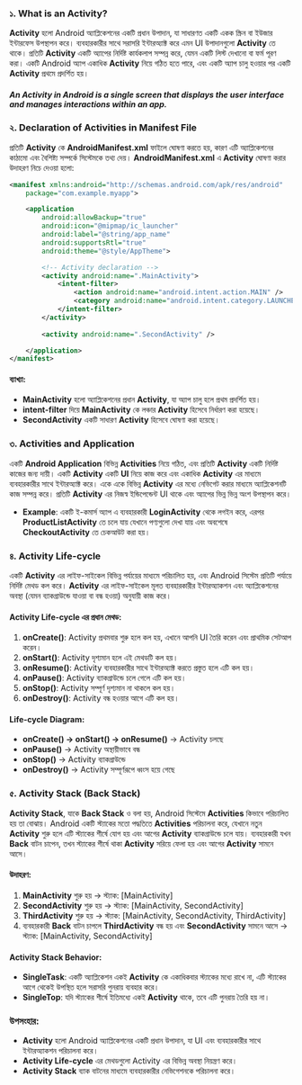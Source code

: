 ### ১. **What is an Activity?**
**Activity** হলো Android অ্যাপ্লিকেশনের একটি প্রধান উপাদান, যা সাধারণত একটি একক স্ক্রিন বা ইউজার ইন্টারফেস উপস্থাপন করে। ব্যবহারকারীর সাথে সরাসরি ইন্টারঅ্যাক্ট করে এমন UI উপাদানগুলো **Activity** তে থাকে। প্রতিটি **Activity** একটি অ্যাপের নির্দিষ্ট কার্যকলাপ সম্পন্ন করে, যেমন একটি লিস্ট দেখানো বা ফর্ম পূরণ করা। একটি Android অ্যাপ একাধিক **Activity** নিয়ে গঠিত হতে পারে, এবং একটি অ্যাপ চালু হওয়ার পর একটি **Activity** প্রথমে প্রদর্শিত হয়।
##### An Activity in Android is a single screen that displays the user interface and manages interactions within an app.

### ২. **Declaration of Activities in Manifest File**
প্রতিটি **Activity** কে **AndroidManifest.xml** ফাইলে ঘোষণা করতে হয়, কারণ এটি অ্যাপ্লিকেশনের কাঠামো এবং বৈশিষ্ট্য সম্পর্কে সিস্টেমকে তথ্য দেয়। **AndroidManifest.xml** এ **Activity** ঘোষণা করার উদাহরণ নিচে দেওয়া হলো:


```xml
<manifest xmlns:android="http://schemas.android.com/apk/res/android"
    package="com.example.myapp">

    <application
        android:allowBackup="true"
        android:icon="@mipmap/ic_launcher"
        android:label="@string/app_name"
        android:supportsRtl="true"
        android:theme="@style/AppTheme">

        <!-- Activity declaration -->
        <activity android:name=".MainActivity">
            <intent-filter>
                <action android:name="android.intent.action.MAIN" />
                <category android:name="android.intent.category.LAUNCHER" />
            </intent-filter>
        </activity>
        
        <activity android:name=".SecondActivity" />

    </application>
</manifest>
```

#### ব্যাখ্যা:
- **MainActivity** হলো অ্যাপ্লিকেশনের প্রধান **Activity**, যা অ্যাপ চালু হলে প্রথম প্রদর্শিত হয়।
- **intent-filter** দিয়ে **MainActivity** কে লঞ্চার **Activity** হিসেবে নির্ধারণ করা হয়েছে।
- **SecondActivity** একটি সাধারণ **Activity** হিসেবে ঘোষণা করা হয়েছে।

### ৩. **Activities and Application**
একটি **Android Application** বিভিন্ন **Activities** নিয়ে গঠিত, এবং প্রতিটি **Activity** একটি নির্দিষ্ট কাজের জন্য দায়ী। একটি **Activity** একটি **UI** নিয়ে কাজ করে এবং একাধিক **Activity** এর মাধ্যমে ব্যবহারকারীর সাথে ইন্টারঅ্যাক্ট করে। একে একে বিভিন্ন **Activity** এর মধ্যে নেভিগেট করার মাধ্যমে অ্যাপ্লিকেশনটি কাজ সম্পন্ন করে। প্রতিটি **Activity** এর নিজস্ব ইন্ডিপেন্ডেন্ট UI থাকে এবং অ্যাপের ভিন্ন ভিন্ন অংশ উপস্থাপন করে।

- **Example**: একটি ই-কমার্স অ্যাপ এ ব্যবহারকারী **LoginActivity** থেকে লগইন করে, এরপর **ProductListActivity** তে চলে যায় যেখানে পণ্যগুলো দেখা যায় এবং অবশেষে **CheckoutActivity** তে চেকআউট করা হয়।

### ৪. **Activity Life-cycle**
একটি **Activity** এর লাইফ-সাইকেল বিভিন্ন পর্যায়ের মাধ্যমে পরিচালিত হয়, এবং Android সিস্টেম প্রতিটি পর্যায়ে নির্দিষ্ট মেথড কল করে। **Activity** এর লাইফ-সাইকেল মূলত ব্যবহারকারীর ইন্টারঅ্যাকশন এবং অ্যাপ্লিকেশনের অবস্থা (যেমন ব্যাকগ্রাউন্ডে যাওয়া বা বন্ধ হওয়া) অনুযায়ী কাজ করে।

#### Activity Life-cycle এর প্রধান মেথড:
1. **onCreate()**: Activity প্রথমবার শুরু হলে কল হয়, এখানে আপনি UI তৈরি করেন এবং প্রাথমিক সেটআপ করেন।
2. **onStart()**: Activity দৃশ্যমান হলে এই মেথডটি কল হয়।
3. **onResume()**: Activity ব্যবহারকারীর সাথে ইন্টারঅ্যাক্ট করতে প্রস্তুত হলে এটি কল হয়।
4. **onPause()**: Activity ব্যাকগ্রাউন্ডে চলে গেলে এটি কল হয়।
5. **onStop()**: Activity সম্পূর্ণ দৃশ্যমান না থাকলে কল হয়।
6. **onDestroy()**: Activity বন্ধ হওয়ার আগে এটি কল হয়।

#### Life-cycle Diagram:

- **onCreate() → onStart() → onResume()** → Activity চলছে
- **onPause()** → Activity অস্থায়ীভাবে বন্ধ
- **onStop()** → Activity ব্যাকগ্রাউন্ডে
- **onDestroy()** → Activity সম্পূর্ণরূপে ধ্বংস হয়ে গেছে

### ৫. **Activity Stack (Back Stack)**
**Activity Stack**, যাকে **Back Stack** ও বলা হয়, Android সিস্টেমে **Activities** কিভাবে পরিচালিত হয় তা বোঝায়। Android একটি স্ট্যাকের মতো পদ্ধতিতে **Activities** পরিচালনা করে, যেখানে নতুন **Activity** শুরু হলে এটি স্ট্যাকের শীর্ষে যোগ হয় এবং আগের **Activity** ব্যাকগ্রাউন্ডে চলে যায়। ব্যবহারকারী যখন **Back** বাটন চাপেন, তখন স্ট্যাকের শীর্ষে থাকা **Activity** সরিয়ে ফেলা হয় এবং আগের **Activity** সামনে আসে।

#### উদাহরণ:
1. **MainActivity** শুরু হয় → স্ট্যাক: [MainActivity]
2. **SecondActivity** শুরু হয় → স্ট্যাক: [MainActivity, SecondActivity]
3. **ThirdActivity** শুরু হয় → স্ট্যাক: [MainActivity, SecondActivity, ThirdActivity]
4. ব্যবহারকারী **Back** বাটন চাপলে **ThirdActivity** বন্ধ হয় এবং **SecondActivity** সামনে আসে → স্ট্যাক: [MainActivity, SecondActivity]

#### Activity Stack Behavior:
- **SingleTask**: একটি অ্যাপ্লিকেশন একই **Activity** কে একাধিকবার স্ট্যাকের মধ্যে রাখে না, এটি স্ট্যাকের আগে থেকেই উপস্থিত হলে সরাসরি পুনরায় ব্যবহার করে।
- **SingleTop**: যদি স্ট্যাকের শীর্ষে ইতিমধ্যে একই **Activity** থাকে, তবে এটি পুনরায় তৈরি হয় না।
  
### উপসংহার:
- **Activity** হলো Android অ্যাপ্লিকেশনের একটি প্রধান উপাদান, যা UI এবং ব্যবহারকারীর সাথে ইন্টারঅ্যাকশন পরিচালনা করে।
- **Activity Life-cycle** এর মেথডগুলো Activity এর বিভিন্ন অবস্থা নিয়ন্ত্রণ করে।
- **Activity Stack** ব্যাক বাটনের মাধ্যমে ব্যবহারকারীর নেভিগেশনকে পরিচালনা করে।
